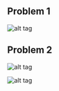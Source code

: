 Problem 1
--------

![alt tag](http://url/to/img.png)

Problem 2
--------


![alt tag](http://imgur.com/EwTogbW)

![alt tag](http://s14.postimg.org/bm4xrz9gt/image.png)
